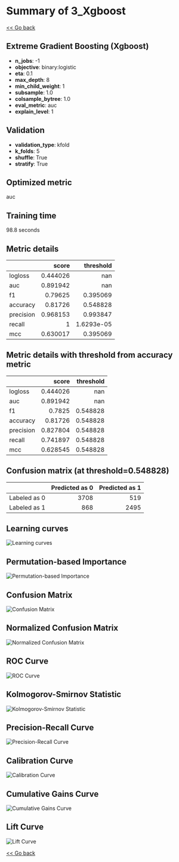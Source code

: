 # Summary of 3_Xgboost

[<< Go back](../README.md)


## Extreme Gradient Boosting (Xgboost)
- **n_jobs**: -1
- **objective**: binary:logistic
- **eta**: 0.1
- **max_depth**: 8
- **min_child_weight**: 1
- **subsample**: 1.0
- **colsample_bytree**: 1.0
- **eval_metric**: auc
- **explain_level**: 1

## Validation
 - **validation_type**: kfold
 - **k_folds**: 5
 - **shuffle**: True
 - **stratify**: True

## Optimized metric
auc

## Training time

98.8 seconds

## Metric details
|           |    score |    threshold |
|:----------|---------:|-------------:|
| logloss   | 0.444026 | nan          |
| auc       | 0.891942 | nan          |
| f1        | 0.79625  |   0.395069   |
| accuracy  | 0.81726  |   0.548828   |
| precision | 0.968153 |   0.993847   |
| recall    | 1        |   1.6293e-05 |
| mcc       | 0.630017 |   0.395069   |


## Metric details with threshold from accuracy metric
|           |    score |   threshold |
|:----------|---------:|------------:|
| logloss   | 0.444026 |  nan        |
| auc       | 0.891942 |  nan        |
| f1        | 0.7825   |    0.548828 |
| accuracy  | 0.81726  |    0.548828 |
| precision | 0.827804 |    0.548828 |
| recall    | 0.741897 |    0.548828 |
| mcc       | 0.628545 |    0.548828 |


## Confusion matrix (at threshold=0.548828)
|              |   Predicted as 0 |   Predicted as 1 |
|:-------------|-----------------:|-----------------:|
| Labeled as 0 |             3708 |              519 |
| Labeled as 1 |              868 |             2495 |

## Learning curves
![Learning curves](learning_curves.png)

## Permutation-based Importance
![Permutation-based Importance](permutation_importance.png)
## Confusion Matrix

![Confusion Matrix](confusion_matrix.png)


## Normalized Confusion Matrix

![Normalized Confusion Matrix](confusion_matrix_normalized.png)


## ROC Curve

![ROC Curve](roc_curve.png)


## Kolmogorov-Smirnov Statistic

![Kolmogorov-Smirnov Statistic](ks_statistic.png)


## Precision-Recall Curve

![Precision-Recall Curve](precision_recall_curve.png)


## Calibration Curve

![Calibration Curve](calibration_curve_curve.png)


## Cumulative Gains Curve

![Cumulative Gains Curve](cumulative_gains_curve.png)


## Lift Curve

![Lift Curve](lift_curve.png)



[<< Go back](../README.md)

